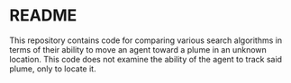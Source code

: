 # README

This repository contains code for comparing various search algorithms in terms of their ability to move an agent toward a plume in an unknown location. This code does not examine the ability of the agent to track said plume, only to locate it.
